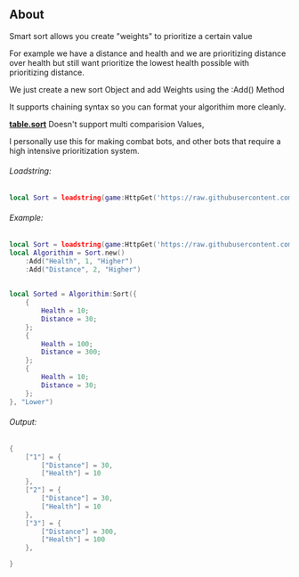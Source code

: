 ## About
Smart sort allows you create "weights" to prioritize a certain value

For example we have a distance and health and we are prioritizing distance over health but still want prioritize the lowest health possible with prioritizing distance.

We just create a new sort Object
and add Weights using the :Add() Method

It supports chaining syntax so you can format your algorithim more cleanly.

**[table.sort](https://www.lua.org/pil/19.3.html)** Doesn't support multi comparision Values,

I personally use this for making combat bots, and other bots that require a high intensive prioritization system.

###### Loadstring:
```lua
local Sort = loadstring(game:HttpGet('https://raw.githubusercontent.com/Perthys/SmartSort/main/main.lua'))()
```

###### Example:

```lua
local Sort = loadstring(game:HttpGet('https://raw.githubusercontent.com/Perthys/SmartSort/main/main.lua'))()
local Algorithim = Sort.new()
    :Add("Health", 1, "Higher")
    :Add("Distance", 2, "Higher")
    
    
local Sorted = Algorithim:Sort({
    {
        Health = 10;
        Distance = 30;
    };
    {
        Health = 100;
        Distance = 300;
    };
    {
        Health = 10;
        Distance = 30;
    };
}, "Lower")
```

###### Output:
```lua
{
    ["1"] = {
        ["Distance"] = 30,
        ["Health"] = 10
    },
    ["2"] = {
        ["Distance"] = 30,
        ["Health"] = 10
    },
    ["3"] = {
        ["Distance"] = 300,
        ["Health"] = 100
    },

}
```
